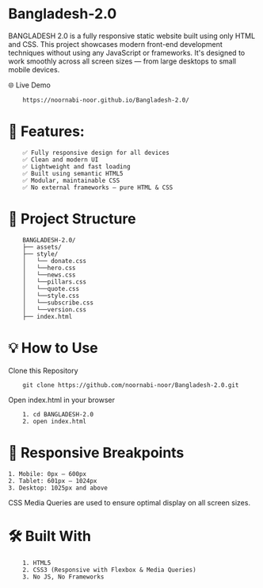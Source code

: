 # Bangladesh-2.0
BANGLADESH 2.0 is a fully responsive static website built using only HTML and CSS. This project showcases modern front-end development techniques without using any JavaScript or frameworks. It's designed to work smoothly across all screen sizes — from large desktops to small mobile devices.

🌐 Live Demo

        https://noornabi-noor.github.io/Bangladesh-2.0/

# 📱 Features: 

        ✅ Fully responsive design for all devices
        ✅ Clean and modern UI
        ✅ Lightweight and fast loading
        ✅ Built using semantic HTML5
        ✅ Modular, maintainable CSS
        ✅ No external frameworks — pure HTML & CSS


# 📁 Project Structure

        BANGLADESH-2.0/
        ├── assets/
        ├── style/
        │   └── donate.css
        │   └──hero.css
        │   └──news.css
        │   └──pillars.css
        │   └──quote.css
        │   └──style.css
        │   └──subscribe.css
        │   └──version.css
        ├── index.html   



# 💡 How to Use
Clone this Repository

        git clone https://github.com/noornabi-noor/Bangladesh-2.0.git

Open index.html in your browser

        1. cd BANGLADESH-2.0
        2. open index.html


# 📱 Responsive Breakpoints

    1. Mobile: 0px – 600px
    2. Tablet: 601px – 1024px
    3. Desktop: 1025px and above

CSS Media Queries are used to ensure optimal display on all screen sizes.

# 🛠️ Built With
        1. HTML5
        2. CSS3 (Responsive with Flexbox & Media Queries)
        3. No JS, No Frameworks
